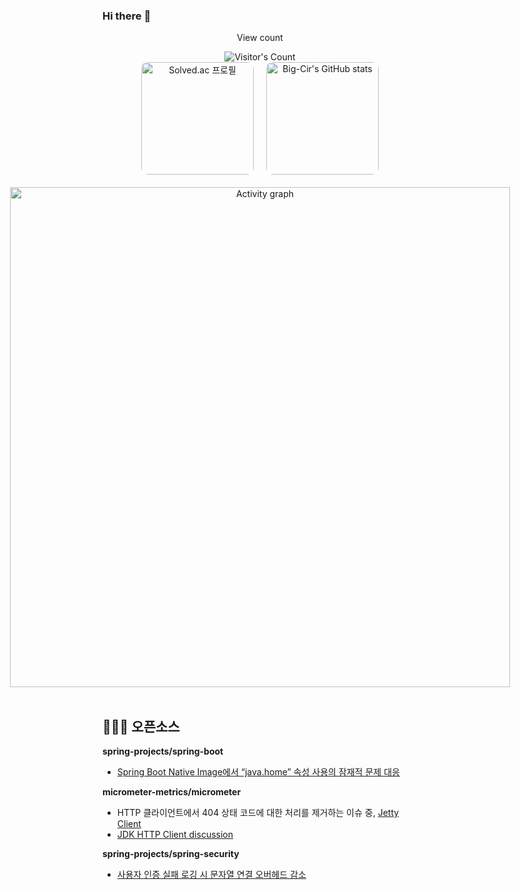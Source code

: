 ### Hi there :dog:

<div align=center>
<div align="center"> 
  <p>View count</p>
  <img src="https://profile-counter.glitch.me/big-cir/count.svg" alt="Visitor's Count" />
</div>

<div style="display: flex; flex-direction: column; align-items: center; justify-content: center; gap: 20px;">
  <div style="display: flex; align-items: center; justify-content: center; gap: 20px;">
    <a href="https://solved.ac/eodnjs0147">
      <img src="http://mazassumnida.wtf/api/generate_badge?boj=eodnjs0147" alt="Solved.ac 프로필" style="height: 180px; width: auto; border-radius: 10px;">
    </a>
    <img src="https://github-readme-stats.vercel.app/api?username=Big-Cir&show_icons=true&theme=xcode" alt="Big-Cir's GitHub stats" style="height: 180px; width: auto; border-radius: 10px;">
  </div>
  <a href="https://github.com/ashutosh00710/github-readme-activity-graph">
    <img src="https://github-readme-activity-graph.vercel.app/graph?username=big-cir&theme=xcode&hide_border=true&width=800" alt="Activity graph" style="width: 800px; max-width: 100%;">
  </a>
</div>
</div> <br>

## 👨🏻‍💻 오픈소스
**spring-projects/spring-boot**
- [Spring Boot Native Image에서 “java.home” 속성 사용의 잠재적 문제 대응](https://github.com/spring-projects/spring-boot/pull/43517)

**micrometer-metrics/micrometer**
- HTTP 클라이언트에서 404 상태 코드에 대한 처리를 제거하는 이슈 중, [Jetty Client](https://github.com/micrometer-metrics/micrometer/pull/5825)
- [JDK HTTP Client discussion](https://github.com/micrometer-metrics/micrometer/pull/5838#discussion_r1935042621)

**spring-projects/spring-security**
- [사용자 인증 실패 로깅 시 문자열 연결 오버헤드 감소](https://github.com/spring-projects/spring-security/pull/16513#issuecomment-2631886790)
